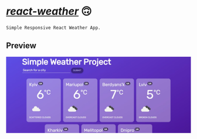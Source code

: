 # [_react-weather_](https://andreishpinko.github.io/react-weather) 🙃

```
Simple Responsive React Weather App.
```
## Preview
![Screen](https://github.com/AndreiShpinko/react-weather/blob/main/public/readme/screen.jpg)
